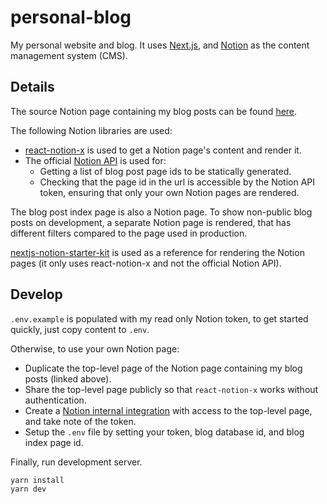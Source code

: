 # personal-blog

My personal website and blog.
It uses [Next.js](https://nextjs.org/), and [Notion](https://www.notion.so/) as the content management system (CMS).

## Details

The source Notion page containing my blog posts can be found [here](https://nicolauscg.notion.site/Blog-posts-259c99d865758031b87ee339dfc5b8e6).

The following Notion libraries are used:
- [react-notion-x](https://github.com/NotionX/react-notion-x) is used to get a Notion page's content and render it.
- The official [Notion API](https://developers.notion.com/docs/getting-started) is used for:
    - Getting a list of blog post page ids to be statically generated.
    - Checking that the page id in the url is accessible by the Notion API token, ensuring that only your own Notion pages are rendered. 

The blog post index page is also a Notion page.
To show non-public blog posts on development, a separate Notion page is rendered, that has different filters compared to the page used in production.

[nextjs-notion-starter-kit](https://github.com/transitive-bullshit/nextjs-notion-starter-kit) is used as a reference for rendering the Notion pages (it only uses react-notion-x and not the official Notion API).

## Develop

`.env.example` is populated with my read only Notion token, to get started quickly, just copy content to `.env`.

Otherwise, to use your own Notion page:
- Duplicate the top-level page of the Notion page containing my blog posts (linked above).
- Share the top-level page publicly so that `react-notion-x` works without authentication.
- Create a [Notion internal integration](https://www.notion.so/my-integrations) with access to the top-level page, and take note of the token.
- Setup the `.env` file by setting your token, blog database id, and blog index page id.

Finally, run development server.

```bash
yarn install
yarn dev
```
